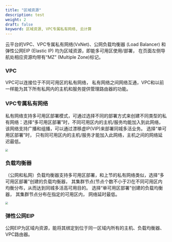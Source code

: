 ```yaml
---
title: "区域资源"
description: test
weight: 2
draft: false
keyword: 区域资源, VPC专属私有网络, 云计算
---
```


云平台的VPC、VPC专属私有网络(VxNet)、公网负载均衡器 (Load Balancer) 和弹性公网EIP (Elastic IP) 均为区域资源，即能多可用区使用/部署， 在页面左侧导航处相应资源均带有“MZ” (Multiple Zone)标记。

### VPC

VPC可以连接位于不同可用区的私有网络， 私有网络之间网络互通，VPC和以前一样能为其下所有私网内的主机和服务提供管理路由器的功能。

### VPC专属私有网络

私有网络支持多可用区部署模式，可通过选择不同的部署方式来创建不同类型的私有网络：选择“多可用区部署”时，不同可用区内的主机/服务均能加入到此网络，该网络支持广播和组播，可以通过漂移虚IP(VIP)来部署同城多活业务。 选择“单可用区部署”时， 只有同可用区内的主机/服务才能加入此网络，主机之间的网络延迟最低。

<img src="../_images/create_vxnet.png" style="zoom:50%;" />

### 负载均衡器

（公网和私网）负载均衡器支持多可用区部署，和上节的私有网络类似，选择“多可用区部署”创建的负载均衡器， 其集群节点(节点个数不小于2)在不同可用区内均衡分布，从而达到同城多活高可用目的。
选择“单可用区部署”创建的负载均衡器， 其集群节点分布在指定的可用区内， 网络延时最低。

<img src="../_images/deploy_region_lbc.png" style="zoom:50%;" />

### 弹性公网EIP

公网EIP为区域内资源，能将其绑定到位于同一区域内所有的主机、负载均衡器、VPC路由器。

